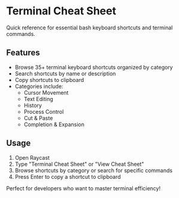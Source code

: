 # Terminal Cheat Sheet

Quick reference for essential bash keyboard shortcuts and terminal commands.

## Features

- Browse 35+ terminal keyboard shortcuts organized by category
- Search shortcuts by name or description
- Copy shortcuts to clipboard
- Categories include:
  - Cursor Movement
  - Text Editing
  - History
  - Process Control
  - Cut & Paste
  - Completion & Expansion

## Usage

1. Open Raycast
2. Type "Terminal Cheat Sheet" or "View Cheat Sheet"
3. Browse shortcuts by category or search for specific commands
4. Press Enter to copy a shortcut to clipboard

Perfect for developers who want to master terminal efficiency!